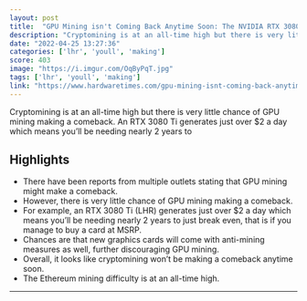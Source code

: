 ```yaml
---
layout: post
title:  "GPU Mining isn't Coming Back Anytime Soon: The NVIDIA RTX 3080 Ti Generates only $2 Per Day"
description: "Cryptomining is at an all-time high but there is very little chance of GPU mining making a comeback. An RTX 3080 Ti generates just over $2 a day which means you’ll be needing nearly 2 years to"
date: "2022-04-25 13:27:36"
categories: ['lhr', 'youll', 'making']
score: 403
image: "https://i.imgur.com/OqByPqT.jpg"
tags: ['lhr', 'youll', 'making']
link: "https://www.hardwaretimes.com/gpu-mining-isnt-coming-back-anytime-soon-the-nvidia-rtx-3080-ti-generates-only-2-per-day/"
---
```


Cryptomining is at an all-time high but there is very little chance of GPU mining making a comeback. An RTX 3080 Ti generates just over $2 a day which means you’ll be needing nearly 2 years to

## Highlights

- There have been reports from multiple outlets stating that GPU mining might make a comeback.
- However, there is very little chance of GPU mining making a comeback.
- For example, an RTX 3080 Ti (LHR) generates just over $2 a day which means you’ll be needing nearly 2 years to just break even, that is if you manage to buy a card at MSRP.
- Chances are that new graphics cards will come with anti-mining measures as well, further discouraging GPU mining.
- Overall, it looks like cryptomining won’t be making a comeback anytime soon.
- The Ethereum mining difficulty is at an all-time high.

---
